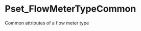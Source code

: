 # Pset_FlowMeterTypeCommon

Common attributes of a flow meter type
<!-- end of short definition -->


